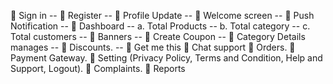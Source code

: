  Sign in --
 Register --
 Profile Update --
 Welcome screen --
 Push Notification --
 Dashboard -- 
a. Total Products --
b. Total category --
c. Total customers --
 Banners --
 Create Coupon -- 
 Category Details manages --
 Discounts. --
 Get me this 
 Chat support
 Orders.
 Payment Gateway.
 Setting (Privacy Policy, Terms and
Condition, Help and Support, Logout).
 Complaints.
 Reports

